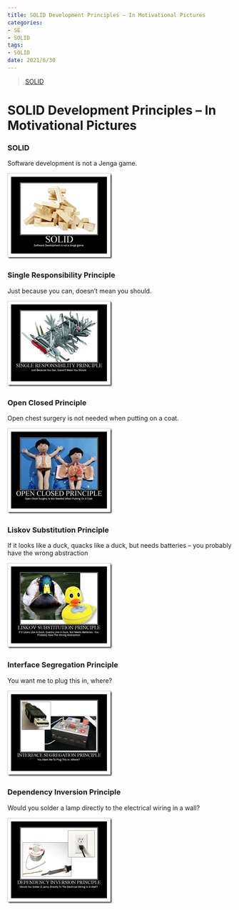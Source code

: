 ```yaml
---
title: SOLID Development Principles – In Motivational Pictures
categories:
- SE
- SOLID
tags:
- SOLID
date: 2021/6/30
---
```




> [SOLID](http://web.archive.org/web/20160521015258/https://lostechies.com/derickbailey/2009/02/11/solid-development-principles-in-motivational-pictures/)

# SOLID Development Principles – In Motivational Pictures

### SOLID

Software development is not a Jenga game.

![SOLID](images/SOLID/SOLID_thumb_1C4A9F60.jpg)

### Single Responsibility Principle

Just because you can, doesn’t mean you should.

![Single Responsibility Principle 2](images/SOLID/SingleResponsibilityPrinciple2_thumb_579E051E.jpg)

### Open Closed Principle

Open chest surgery is not needed when putting on a coat.

![Open Closed Principle 2](images/SOLID/OpenClosedPrinciple2_thumb_12F16ADD.jpg)

### Liskov Substitution Principle

If it looks like a duck, quacks like a duck, but needs batteries – you probably have the wrong abstraction

![Liskov Subtitution Principle](images/SOLID/LiskovSubtitutionPrinciple_thumb_4E44D09B.jpg)

### Interface Segregation Principle

You want me to plug this in, where?

![Interface Segregation Principle](images/SOLID/InterfaceSegregationPrinciple_thumb_2DBD90E9.jpg)

### Dependency Inversion Principle

Would you solder a lamp directly to the electrical wiring in a wall?

![Dependency Inversion Principle](images/SOLID/DependencyInversionPrinciple_thumb_50152662.jpg)